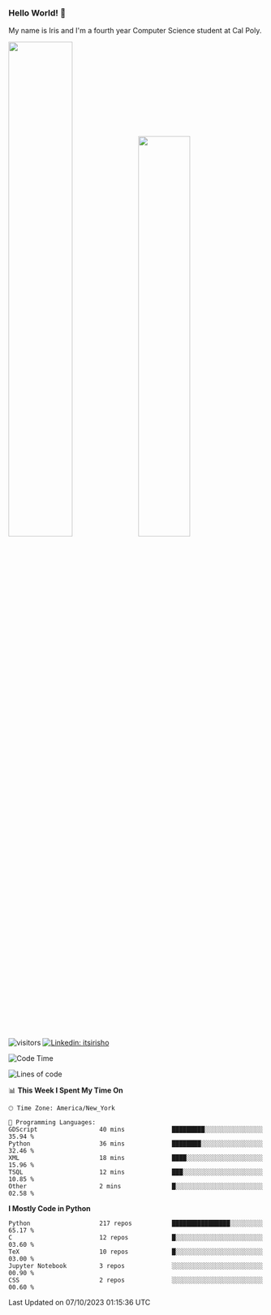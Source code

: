 ### Hello World! 👋

My name is Iris and I'm a fourth year Computer Science student at Cal Poly. 

<div id='github-stats' class='container'>
 <!-- GitHub Stats -->
 <img style="height: auto; width: 50%;" class="img" src="https://github-readme-stats.vercel.app/api?username=sleepyStick&show_icons=true&&count_private=true&include_all_commits=true&theme=panda" />
 <!-- GitHub Languages -->
 <img style="height: auto; width: 45%;" class="img" src="https://github-readme-stats.vercel.app/api/top-langs/?username=sleepyStick&langs_count=5&layout=compact&theme=panda" />
</div>

![visitors](https://komarev.com/ghpvc/?username=sleepyStick)
[![Linkedin: itsirisho](https://img.shields.io/badge/-itsirisho-informational?style=flat-square&logo=Linkedin&logoColor=white&link=https://www.linkedin.com/in/itsirisho/)](https://www.linkedin.com/in/itsirisho/)

<!--START_SECTION:waka-->
![Code Time](http://img.shields.io/badge/Code%20Time-671%20hrs%2029%20mins-blue)

![Lines of code](https://img.shields.io/badge/From%20Hello%20World%20I%27ve%20Written-40.6%20million%20lines%20of%20code-blue)

📊 **This Week I Spent My Time On** 

```text
🕑︎ Time Zone: America/New_York

💬 Programming Languages: 
GDScript                 40 mins             █████████░░░░░░░░░░░░░░░░   35.94 % 
Python                   36 mins             ████████░░░░░░░░░░░░░░░░░   32.46 % 
XML                      18 mins             ████░░░░░░░░░░░░░░░░░░░░░   15.96 % 
TSQL                     12 mins             ███░░░░░░░░░░░░░░░░░░░░░░   10.85 % 
Other                    2 mins              █░░░░░░░░░░░░░░░░░░░░░░░░   02.58 % 
```

**I Mostly Code in Python** 

```text
Python                   217 repos           ████████████████░░░░░░░░░   65.17 % 
C                        12 repos            █░░░░░░░░░░░░░░░░░░░░░░░░   03.60 % 
TeX                      10 repos            █░░░░░░░░░░░░░░░░░░░░░░░░   03.00 % 
Jupyter Notebook         3 repos             ░░░░░░░░░░░░░░░░░░░░░░░░░   00.90 % 
CSS                      2 repos             ░░░░░░░░░░░░░░░░░░░░░░░░░   00.60 % 
```




 Last Updated on 07/10/2023 01:15:36 UTC
<!--END_SECTION:waka-->

<!--
**konanyuta/konanyuta** is a ✨ _special_ ✨ repository because its `README.md` (this file) appears on your GitHub profile.

Here are some ideas to get you started:

- 🔭 I’m currently working on ...
- 🌱 I’m currently learning ...
- 👯 I’m looking to collaborate on ...
- 🤔 I’m looking for help with ...
- 💬 Ask me about ...
- 📫 How to reach me: ...
- 😄 Pronouns: ...
- ⚡ Fun fact: ...
-->

